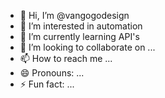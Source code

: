 - 👋 Hi, I’m @vangogodesign
- 👀 I’m interested in automation
- 🌱 I’m currently learning API's
- 💞️ I’m looking to collaborate on ...
- 📫 How to reach me ...
- 😄 Pronouns: ...
- ⚡ Fun fact: ...

<!---
vangogodesign/vangogodesign is a ✨ special ✨ repository because its `README.md` (this file) appears on your GitHub profile.
You can click the Preview link to take a look at your changes.
--->
